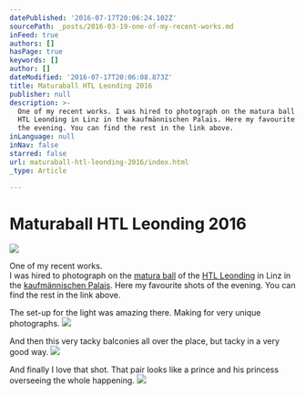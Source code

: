 ```yaml
---
datePublished: '2016-07-17T20:06:24.102Z'
sourcePath: _posts/2016-03-19-one-of-my-recent-works.md
inFeed: true
authors: []
hasPage: true
keywords: []
author: []
dateModified: '2016-07-17T20:06:08.873Z'
title: Maturaball HTL Leonding 2016
publisher: null
description: >-
  One of my recent works. I was hired to photograph on the matura ball of the
  HTL Leonding in Linz in the kaufmännischen Palais. Here my favourite shots of
  the evening. You can find the rest in the link above.
inLanguage: null
inNav: false
starred: false
url: maturaball-htl-leonding-2016/index.html
_type: Article

---
```

# Maturaball HTL Leonding 2016
![](https://s3-us-west-2.amazonaws.com/the-grid-img/p/816fc2914d6ba6e0a0428aef5ec4c0208c00a883.jpg)

One of my recent works.  
I was hired to photograph on the [matura ball][0] of the [HTL Leonding][1] in Linz in the [kaufmännischen Palais][2]. Here my favourite shots of the evening. You can find the rest in the link above.

The set-up for the light was amazing there. Making for very unique photographs.
![](https://s3-us-west-2.amazonaws.com/the-grid-img/p/fd8a6a5883fc3c634bb3142f2bbce27bf872cd0b.jpg)

And then this very tacky balconies all over the place, but tacky in a very good way.
![](https://s3-us-west-2.amazonaws.com/the-grid-img/p/d3b7219582fbd7653361d2ec114d74915eb9f327.jpg)

And finally I love that shot. That pair looks like a prince and his princess overseeing the whole happening.
![](https://s3-us-west-2.amazonaws.com/the-grid-img/p/4458f11ffd2cb5de9e292183cf8087fbbf2997d8.jpg)

[0]: http://maturaball.htl-leonding.ac.at/index.html
[1]: https://www.htl-leonding.at/index.php?id=1561
[2]: http://www.palaislinz.at/